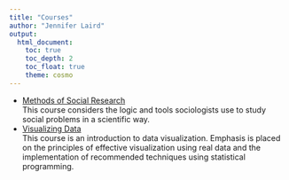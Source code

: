```yaml
---
title: "Courses"
author: "Jennifer Laird"
output: 
  html_document:
    toc: true
    toc_depth: 2
    toc_float: true
    theme: cosmo
---
```


- [Methods of Social Research](methods_social_research.Rmd) <br> 
This course considers the logic and tools sociologists use to study social problems in a scientific way.
- [Visualizing Data](data_viz.Rmd) <br> 
This course is an introduction to data visualization. Emphasis is placed on the principles of effective visualization using real data and the implementation of recommended techniques using statistical programming. 
